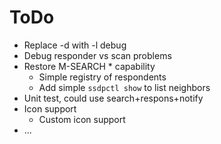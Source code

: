 ToDo
====

- Replace -d with -l debug
- Debug responder vs scan problems
- Restore M-SEARCH * capability
  - Simple registry of respondents
  - Add simple `ssdpctl show` to list neighbors
- Unit test, could use search+respons+notify
- Icon support
  - Custom icon support
- ...

